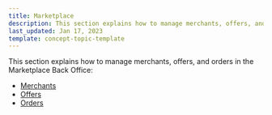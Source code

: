 ```yaml
---
title: Marketplace
description: This section explains how to manage merchants, offers, and orders in the Marketplace Back Office.
last_updated: Jan 17, 2023
template: concept-topic-template
---
```

This section explains how to manage merchants, offers, and orders in the Marketplace Back Office:

* [Merchants](/docs/marketplace/user/back-office-user-guides/202212.0/marketplace/merchants/merchants.html)
* [Offers](/docs/marketplace/user/back-office-user-guides/202212.0/marketplace/offers/managing-merchant-product-offers.html)
* [Orders](/docs/marketplace/user/back-office-user-guides/202212.0/marketplace/orders/managing-marketplace-orders.html)
